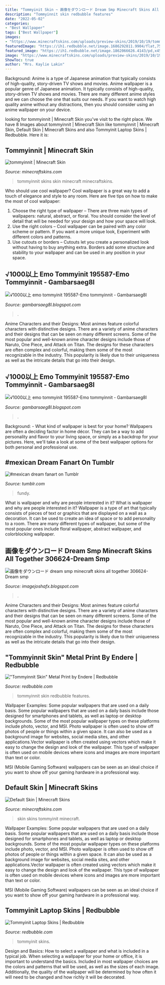 ```yaml
---
title: "Tommyinit Skin ~ 画像をダウンロード Dream Smp Minecraft Skins All Together 306624-dream Smp"
description: "Tommyinnit skin redbubble features"
date: "2022-05-02"
categories:
- "Best Wallpaper"
tags: ["Best Wallpaper"]
images:
- "https://www.minecraftskins.com/uploads/preview-skins/2019/10/19/tommyinnit-13574718.png?v117"
featuredImage: "https://ih1.redbubble.net/image.1686292811.9904/flat,750x,075,f-pad,750x1000,f8f8f8.u1.jpg"
featured_image: "https://ih1.redbubble.net/image.1862066626.4143/pd,x450,macbook_air_13-pad,600x600,f8f8f8.jpg"
image: "https://www.minecraftskins.com/uploads/preview-skins/2019/10/19/tommyinnit-13574718.png?v117"
ShowToc: true
author: "Mrs. Kaylie Lakin"
---
```



Background: Anime is a type of Japanese animation that typically consists of high-quality, story-driven TV shows and movies.
Anime wallpaper is a popular genre of Japanese animation. It typically consists of high-quality, story-driven TV shows and movies. There are many different anime styles and we can choose the one that suits our needs. If you want to watch high quality anime without any distractions, then you should consider using an anime wallpaper on your device.

	

		
looking for tommyinnit | Minecraft Skin you've visit to the right place. We have 8 Images about tommyinnit | Minecraft Skin like tommyinnit | Minecraft Skin, Default Skin | Minecraft Skins and also Tommyinit Laptop Skins | Redbubble. Here it is:
		
    
## Tommyinnit | Minecraft Skin

<img loading=lazy src="https://www.minecraftskins.com/uploads/preview-skins/2019/10/19/tommyinnit-13574718.png?v117" onerror="this.onerror=null;this.src='https://tse1.mm.bing.net/th?id=OIP.v6klXrvsUAJgc5Oub3GxCgAAAA&amp;pid=15.1';" alt="tommyinnit | Minecraft Skin">

_Source: minecraftskins.com_

>tommyinnit skins skin minecraft minecraftskins. 

	

Who should use cool wallpaper?
Cool wallpaper is a great way to add a touch of elegance and style to any room. Here are five tips on how to make the most of cool wallpaper: 
1) Choose the right type of wallpaper – There are three main types of wallpapers: natural, abstract, or floral. You should consider the level of detail that will be needed for your design and how your space will look. 
2) Use the right colors – Cool wallpaper can be paired with any color scheme or pattern. If you want a more unique look, Experiment with different colors and patterns. 
3) Use cutouts or borders – Cutouts let you create a personalized look without having to buy anything extra. Borders add some structure and stability to your wallpaper and can be used in any position in your space.

    
## √1000以上 Emo Tommyinit 195587-Emo Tommyinnit - Gambarsaeg8l

<img loading=lazy src="https://i.pinimg.com/originals/1c/37/99/1c379971acd954b0c8e2a8480f3998ad.jpg" onerror="this.onerror=null;this.src='https://tse4.mm.bing.net/th?id=OIP.ou4b8W9VYnuRo6DA4midcwHaHu&amp;pid=15.1';" alt="√1000以上 emo tommyinit 195587-Emo tommyinnit - Gambarsaeg8l">

_Source: gambarsaeg8l.blogspot.com_

>. 

	

Anime Characters and their Designs: Most animes feature colorful characters with distinctive designs.
There are a variety of anime characters and their designs that can be seen on many different screens. Some of the most popular and well-known anime character designs include those of Naruto, One Piece, and Attack on Titan. The designs for these characters are often complex and colorful, making them some of the most recognizable in the industry. This popularity is likely due to their uniqueness as well as the intricate details that go into their design.

    
## √1000以上 Emo Tommyinit 195587-Emo Tommyinnit - Gambarsaeg8l

<img loading=lazy src="https://i.pinimg.com/originals/bd/b8/f9/bdb8f989f5d0ea12ce6e22efbf989b9e.jpg" onerror="this.onerror=null;this.src='https://tse3.mm.bing.net/th?id=OIP.piSVFFklAfYTi-JNIzFYmQHaGd&amp;pid=15.1';" alt="√1000以上 emo tommyinit 195587-Emo tommyinnit - Gambarsaeg8l">

_Source: gambarsaeg8l.blogspot.com_

>. 

	

Background: - What kind of wallpaper is best for your home?
Wallpapers are often a deciding factor in home décor. They can be a way to add personality and flavor to your living space, or simply as a backdrop for your pictures. Here, we'll take a look at some of the best wallpaper options for both personal and professional use.

    
## #mexican Dream Fanart On Tumblr

<img loading=lazy src="https://64.media.tumblr.com/add7fe45ed391dbf55ee62ff6079f94b/6d16b06c5dd9d850-fa/s640x960/d5cc6307b63bb3fc7ac353022b859c77daeb4518.png" onerror="this.onerror=null;this.src='https://tse3.mm.bing.net/th?id=OIP.25vwODjGjeX625ICEwIR-AHaIM&amp;pid=15.1';" alt="#mexican dream fanart on Tumblr">

_Source: tumblr.com_

>fundy. 

	

What is wallpaper and why are people interested in it?
What is wallpaper and why are people interested in it?
Wallpaper is a type of art that typically consists of pieces of text or graphics that are displayed on a wall as a decoration. It can be used to create an idea of space or to add personality to a room. There are many different types of wallpaper, but some of the most popular ones include floral wallpaper, abstract wallpaper, and colorblocking wallpaper.

    
## 画像をダウンロード Dream Smp Minecraft Skins All Together 306624-Dream Smp

<img loading=lazy src="https://www.minecraftskins.com/uploads/preview-skins/2021/02/05/female-karl-jacobs--dream-smp--16644200.png?v302" onerror="this.onerror=null;this.src='https://tse3.mm.bing.net/th?id=OIP.yCxqK5jaLI8fh_KnjQJRRAAAAA&amp;pid=15.1';" alt="画像をダウンロード dream smp minecraft skins all together 306624-Dream smp">

_Source: imagejoshafx.blogspot.com_

>. 

	

Anime Characters and their Designs: Most animes feature colorful characters with distinctive designs.
There are a variety of anime characters and their designs that can be seen on many different screens. Some of the most popular and well-known anime character designs include those of Naruto, One Piece, and Attack on Titan. The designs for these characters are often complex and colorful, making them some of the most recognizable in the industry. This popularity is likely due to their uniqueness as well as the intricate details that go into their design.

    
## &quot;Tommyinnit Skin&quot; Metal Print By Endere | Redbubble

<img loading=lazy src="https://ih1.redbubble.net/image.1686292811.9904/flat,750x,075,f-pad,750x1000,f8f8f8.u1.jpg" onerror="this.onerror=null;this.src='https://tse1.mm.bing.net/th?id=OIP.mDZG2IAT1545uIxcBnSW0QHaJ4&amp;pid=15.1';" alt="&quot;Tommyinnit Skin&quot; Metal Print by Endere | Redbubble">

_Source: redbubble.com_

>tommyinnit skin redbubble features. 

	

Wallpaper Examples: Some popular wallpapers that are used on a daily basis.
Some popular wallpapers that are used on a daily basis include those designed for smartphones and tablets, as well as laptop or desktop backgrounds. Some of the most popular wallpaper types on these platforms include photo, vector, and MSI. 
Photo wallpaper is often used to show off photos of people or things within a given space. It can also be used as a background image for websites, social media sites, and other applications.Vector wallpaper is often created using vectors which make it easy to change the design and look of the wallpaper. This type of wallpaper is often used on mobile devices where icons and images are more important than text or color. 

MSI (Mobile Gaming Software) wallpapers can be seen as an ideal choice if you want to show off your gaming hardware in a professional way.

    
## Default Skin | Minecraft Skins

<img loading=lazy src="https://www.minecraftskins.com/uploads/preview-skins/2020/11/25/tommyinit-default-skin-15861334.png?v292" onerror="this.onerror=null;this.src='https://tse3.mm.bing.net/th?id=OIP.MblpLiqN344wv7RKRibLXQAAAA&amp;pid=15.1';" alt="Default Skin | Minecraft Skins">

_Source: minecraftskins.com_

>skin skins tommyinit minecraft. 

	

Wallpaper Examples: Some popular wallpapers that are used on a daily basis.
Some popular wallpapers that are used on a daily basis include those designed for smartphones and tablets, as well as laptop or desktop backgrounds. Some of the most popular wallpaper types on these platforms include photo, vector, and MSI. 
Photo wallpaper is often used to show off photos of people or things within a given space. It can also be used as a background image for websites, social media sites, and other applications.Vector wallpaper is often created using vectors which make it easy to change the design and look of the wallpaper. This type of wallpaper is often used on mobile devices where icons and images are more important than text or color. 

MSI (Mobile Gaming Software) wallpapers can be seen as an ideal choice if you want to show off your gaming hardware in a professional way.

    
## Tommyinit Laptop Skins | Redbubble

<img loading=lazy src="https://ih1.redbubble.net/image.1862066626.4143/pd,x450,macbook_air_13-pad,600x600,f8f8f8.jpg" onerror="this.onerror=null;this.src='https://tse1.mm.bing.net/th?id=OIP.1QyP_U8NMHd4Wm3QLtrivAHaHa&amp;pid=15.1';" alt="Tommyinit Laptop Skins | Redbubble">

_Source: redbubble.com_

>tommyinit skins. 

	

Design and Basics: How to select a wallpaper and what is included in a typical job.
When selecting a wallpaper for your home or office, it is important to understand the basics. Included in most wallpaper choices are the colors and patterns that will be used, as well as the sizes of each image. Additionally, the quality of the wallpaper will be determined by how often it will need to be changed and how richly it will be decorated.

